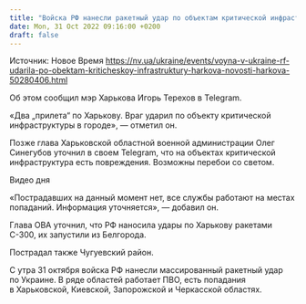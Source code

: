 ```yaml
---
title: "Войска РФ нанесли ракетный удар по объектам критической инфраструктуры в Харькове"
date: Mon, 31 Oct 2022 09:16:00 +0200
draft: false
---
```

Источник: Новое Время https://nv.ua/ukraine/events/voyna-v-ukraine-rf-udarila-po-obektam-kriticheskoy-infrastruktury-harkova-novosti-harkova-50280406.html


 Об этом сообщил мэр Харькова Игорь Терехов в Telegram.

«Два „прилета“ по Харькову. Враг ударил по объекту критической инфраструктуры в городе», — отметил он.

Позже глава Харьковской областной военной администрации Олег Синегубов уточнил в своем Telegram, что на объектах критической инфраструктура есть повреждения. Возможны перебои со светом.

 Видео дня   

«Пострадавших на данный момент нет, все службы работают на местах попаданий. Информация уточняется», — добавил он.

Глава ОВА уточнил, что РФ наносила удары по Харькову ракетами С-300, их запустили из Белгорода.

Пострадал также Чугуевский район.

С утра 31 октября войска РФ нанесли массированный ракетный удар по Украине. В ряде областей работает ПВО, есть попадания в Харьковской, Киевской, Запорожской и Черкасской областях.
